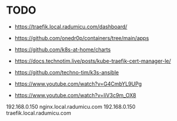 # TODO

- https://traefik.local.radumicu.com/dashboard/
- https://github.com/onedr0p/containers/tree/main/apps
- https://github.com/k8s-at-home/charts

- https://docs.technotim.live/posts/kube-traefik-cert-manager-le/
- https://github.com/techno-tim/k3s-ansible
- https://www.youtube.com/watch?v=G4CmbYL9UPg
- https://www.youtube.com/watch?v=liV3c9m_OX8


192.168.0.150 nginx.local.radumicu.com
192.168.0.150 traefik.local.radumicu.com
